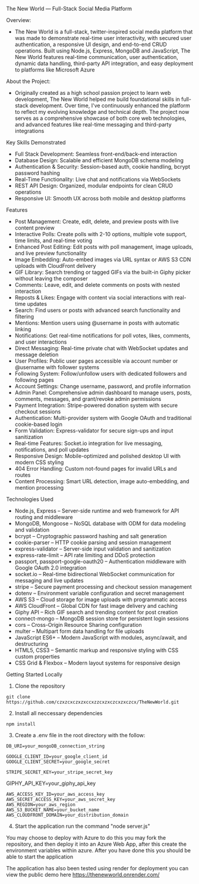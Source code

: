 The New World — Full-Stack Social Media Platform

Overview:
  - The New World is a full-stack, twitter-inspired social media platform that was made to demonstrate real-time user interactivity, with secured user authentication, a responsive UI design, and end-to-end CRUD operations. Built using Node.js, Express, MongoDB and JavaScript, The New World features real-time communication, user authentication, dynamic data handling, third-party API integration, and easy deployment to platforms like Microsoft Azure

About the Project:
  - Originally created as a high school passion project to learn web development, The New World helped me build foundational skills in full-stack development. Over time, I've continuously enhanced the platform to reflect my evolving knowledge and technical depth. The project now serves as a comprehensive showcase of both core web technologies, and advanced features like real-time messaging and third-party integrations

Key Skills Demonstrated
  - Full Stack Development: Seamless front-end/back-end interaction
  - Database Design: Scalable and efficient MongoDB schema modeling
  - Authentication & Security: Session-based auth, cookie handling, bcrypt password hashing
  - Real-Time Functionality: Live chat and notifications via WebSockets
  - REST API Design: Organized, modular endpoints for clean CRUD operations
  - Responsive UI: Smooth UX across both mobile and desktop platforms

Features
  - Post Management: Create, edit, delete, and preview posts with live content preview
  - Interactive Polls: Create polls with 2-10 options, multiple vote support, time limits, and real-time voting
  - Enhanced Post Editing: Edit posts with poll management, image uploads, and live preview functionality
  - Image Embedding: Auto-embed images via URL syntax or AWS S3 CDN uploads with CloudFront delivery
  - GIF Library: Search trending or tagged GIFs via the built-in Giphy picker without leaving the composer
  - Comments: Leave, edit, and delete comments on posts with nested interaction
  - Reposts & Likes: Engage with content via social interactions with real-time updates
  - Search: Find users or posts with advanced search functionality and filtering
  - Mentions: Mention users using @username in posts with automatic linking
  - Notifications: Get real-time notifications for poll votes, likes, comments, and user interactions
  - Direct Messaging: Real-time private chat with WebSocket updates and message deletion
  - User Profiles: Public user pages accessible via account number or @username with follower systems
  - Following System: Follow/unfollow users with dedicated followers and following pages
  - Account Settings: Change username, password, and profile information
  - Admin Panel: Comprehensive admin dashboard to manage users, posts, comments, messages, and grant/revoke admin permissions
  - Payment Integration: Stripe-powered donation system with secure checkout sessions
  - Authentication: Multi-provider system with Google OAuth and traditional cookie-based login
  - Form Validation: Express-validator for secure sign-ups and input sanitization
  - Real-time Features: Socket.io integration for live messaging, notifications, and poll updates
  - Responsive Design: Mobile-optimized and polished desktop UI with modern CSS styling
  - 404 Error Handling: Custom not-found pages for invalid URLs and routes
  - Content Processing: Smart URL detection, image auto-embedding, and mention processing

Technologies Used
  - Node.js, Express – Server-side runtime and web framework for API routing and middleware
  - MongoDB, Mongoose – NoSQL database with ODM for data modeling and validation
  - bcrypt – Cryptographic password hashing and salt generation
  - cookie-parser – HTTP cookie parsing and session management
  - express-validator – Server-side input validation and sanitization
  - express-rate-limit – API rate limiting and DDoS protection
  - passport, passport-google-oauth20 – Authentication middleware with Google OAuth 2.0 integration
  - socket.io – Real-time bidirectional WebSocket communication for messaging and live updates
  - stripe – Secure payment processing and checkout session management
  - dotenv – Environment variable configuration and secret management
  - AWS S3 – Cloud storage for image uploads with programmatic access
  - AWS CloudFront – Global CDN for fast image delivery and caching
  - Giphy API – Rich GIF search and trending content for post creation
  - connect-mongo – MongoDB session store for persistent login sessions
  - cors – Cross-Origin Resource Sharing configuration
  - multer – Multipart form data handling for file uploads
  - JavaScript ES6+ – Modern JavaScript with modules, async/await, and destructuring
  - HTML5, CSS3 – Semantic markup and responsive styling with CSS custom properties
  - CSS Grid & Flexbox – Modern layout systems for responsive design

Getting Started Locally
  1) Clone the repository
    
    git clone https://github.com/czxzcxczxzxccxzzcxzxczcxzxczcx/TheNewWorld.git

  2) Install all neccessary dependencies
   
    npm install


  3) Create a .env file in the root directory with the follow:

    DB_URI=your_mongoDB_connection_string

    GOOGLE_CLIENT_ID=your_google_client_id
    GOOGLE_CLIENT_SECRET=your_google_secret

    STRIPE_SECRET_KEY=your_stripe_secret_key

  GIPHY_API_KEY=your_giphy_api_key

    AWS_ACCESS_KEY_ID=your_aws_access_key
    AWS_SECRET_ACCESS_KEY=your_aws_secret_key
    AWS_REGION=your_aws_region
    AWS_S3_BUCKET_NAME=your_bucket_name
    AWS_CLOUDFRONT_DOMAIN=your_distribution_domain

  4) Start the application
    run the command "node server.js"

  You may choose to deploy with Azure to do this you may fork the repository, and then deploy it into an Azure Web App, after this create the environment variables within azure. After you have done this you should be able to start the application

  The application has also been tested using render for deployment
  you can view the public demo here https://thenewworld.onrender.com/
